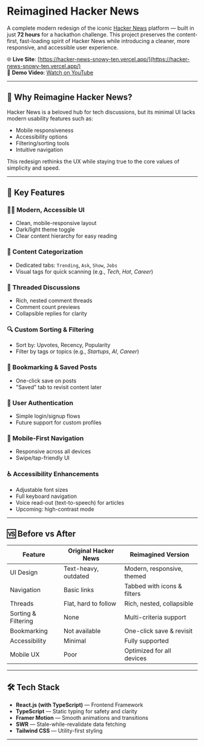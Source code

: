# Reimagined Hacker News

A complete modern redesign of the iconic [Hacker News](https://news.ycombinator.com/) platform — built in just **72 hours** for a hackathon challenge. This project preserves the content-first, fast-loading spirit of Hacker News while introducing a cleaner, more responsive, and accessible user experience.

🌐 **Live Site**: [https://hacker-news-snowy-ten.vercel.app/](https://hacker-news-snowy-ten.vercel.app/)  
🎥 **Demo Video**: [Watch on YouTube](https://www.youtube.com/watch?v=DxKM6Q_vEuE)

---

## 🚀 Why Reimagine Hacker News?

Hacker News is a beloved hub for tech discussions, but its minimal UI lacks modern usability features such as:

- Mobile responsiveness
- Accessibility options
- Filtering/sorting tools
- Intuitive navigation

This redesign rethinks the UX while staying true to the core values of simplicity and speed.

---

## 🔑 Key Features

### 🧑‍💻 Modern, Accessible UI
- Clean, mobile-responsive layout
- Dark/light theme toggle
- Clear content hierarchy for easy reading

### 📂 Content Categorization
- Dedicated tabs: `Trending`, `Ask`, `Show`, `Jobs`
- Visual tags for quick scanning (e.g., *Tech*, *Hot*, *Career*)

### 💬 Threaded Discussions
- Rich, nested comment threads
- Comment count previews
- Collapsible replies for clarity

### 🔍 Custom Sorting & Filtering
- Sort by: Upvotes, Recency, Popularity
- Filter by tags or topics (e.g., *Startups*, *AI*, *Career*)

### 📌 Bookmarking & Saved Posts
- One-click save on posts
- "Saved" tab to revisit content later

### 🔐 User Authentication
- Simple login/signup flows
- Future support for custom profiles

### 📱 Mobile-First Navigation
- Responsive across all devices
- Swipe/tap-friendly UI

### ♿ Accessibility Enhancements
- Adjustable font sizes
- Full keyboard navigation
- Voice read-out (text-to-speech) for articles
- Upcoming: high-contrast mode

---

## 🆚 Before vs After

| Feature              | Original Hacker News | Reimagined Version              |
|----------------------|----------------------|---------------------------------|
| UI Design            | Text-heavy, outdated | Modern, responsive, themed      |
| Navigation           | Basic links          | Tabbed with icons & filters     |
| Threads              | Flat, hard to follow | Rich, nested, collapsible       |
| Sorting & Filtering  | None                 | Multi-criteria support          |
| Bookmarking          | Not available        | One-click save & revisit        |
| Accessibility        | Minimal              | Fully supported                 |
| Mobile UX            | Poor                 | Optimized for all devices       |

---

## 🛠️ Tech Stack

- **React.js (with TypeScript)** — Frontend Framework
- **TypeScript** — Static typing for safety and clarity
- **Framer Motion** — Smooth animations and transitions
- **SWR** — Stale-while-revalidate data fetching
- **Tailwind CSS** — Utility-first styling

---
